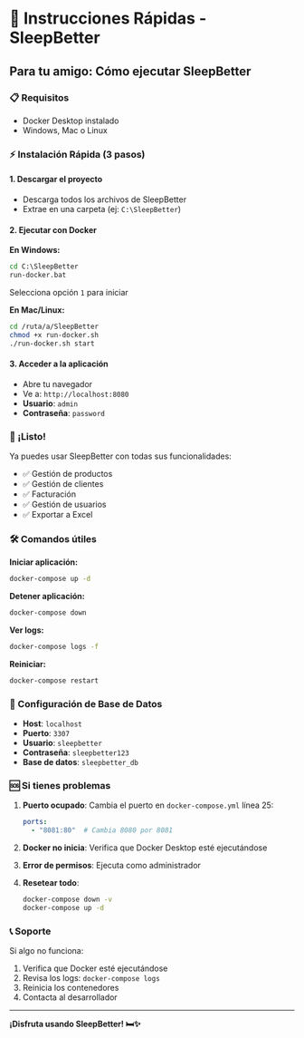 # 🚀 Instrucciones Rápidas - SleepBetter

## Para tu amigo: Cómo ejecutar SleepBetter

### 📋 Requisitos
- Docker Desktop instalado
- Windows, Mac o Linux

### ⚡ Instalación Rápida (3 pasos)

#### 1. Descargar el proyecto
- Descarga todos los archivos de SleepBetter
- Extrae en una carpeta (ej: `C:\SleepBetter`)

#### 2. Ejecutar con Docker
**En Windows:**
```cmd
cd C:\SleepBetter
run-docker.bat
```
Selecciona opción `1` para iniciar

**En Mac/Linux:**
```bash
cd /ruta/a/SleepBetter
chmod +x run-docker.sh
./run-docker.sh start
```

#### 3. Acceder a la aplicación
- Abre tu navegador
- Ve a: `http://localhost:8080`
- **Usuario**: `admin`
- **Contraseña**: `password`

### 🎯 ¡Listo!
Ya puedes usar SleepBetter con todas sus funcionalidades:
- ✅ Gestión de productos
- ✅ Gestión de clientes  
- ✅ Facturación
- ✅ Gestión de usuarios
- ✅ Exportar a Excel

### 🛠️ Comandos útiles

**Iniciar aplicación:**
```bash
docker-compose up -d
```

**Detener aplicación:**
```bash
docker-compose down
```

**Ver logs:**
```bash
docker-compose logs -f
```

**Reiniciar:**
```bash
docker-compose restart
```

### 🔧 Configuración de Base de Datos
- **Host**: `localhost`
- **Puerto**: `3307`
- **Usuario**: `sleepbetter`
- **Contraseña**: `sleepbetter123`
- **Base de datos**: `sleepbetter_db`

### 🆘 Si tienes problemas

1. **Puerto ocupado**: Cambia el puerto en `docker-compose.yml` línea 25:
   ```yaml
   ports:
     - "8081:80"  # Cambia 8080 por 8081
   ```

2. **Docker no inicia**: Verifica que Docker Desktop esté ejecutándose

3. **Error de permisos**: Ejecuta como administrador

4. **Resetear todo**: 
   ```bash
   docker-compose down -v
   docker-compose up -d
   ```

### 📞 Soporte
Si algo no funciona:
1. Verifica que Docker esté ejecutándose
2. Revisa los logs: `docker-compose logs`
3. Reinicia los contenedores
4. Contacta al desarrollador

---

**¡Disfruta usando SleepBetter! 🛏️✨** 